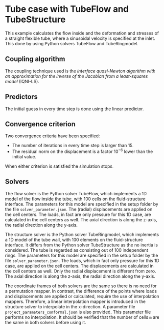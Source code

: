 # Tube case with TubeFlow and TubeStructure

This example calculates the flow inside and the deformation and stresses of a straight flexible tube, where a sinusoidal velocity is specified at the inlet.
This done by using Python solvers TubeFlow and TubeRingmodel.

## Coupling algorithm

The coupling technique used is the *interface quasi-Newton algorithm with an approximation for the inverse of the Jacobian from a least-squares model* (IQNI-LS).

## Predictors

The initial guess in every time step is done using the linear predictor.

## Convergence criterion

Two convergence criteria have been specified:
 - The number of iterations in every time step is larger than 15.
 - The residual norm on the displacement is a factor $10^{-6}$ lower than the initial value.
 
When either criterion is satisfied the simulation stops.

## Solvers

The flow solver is the Python solver TubeFlow, which implements a 1D model of the flow inside the tube,
with 100 cells on the fluid-structure interface. 
The parameters for this model are specified in the setup folder by the file `solver_parameter.json`.
The (radial) displacements are applied on the cell centers.
The loads, in fact are only pressure for this 1D case, are calculated in the cell centers as well.
The axial direction is along the z-axis,
the radial direction along the y-axis.

The structure solver is the Python solver TubeRingmodel, which implements a 1D model of the tube wall,
with 100 elements on the fluid-structure interface.
It differs from the Python solver TubeStructure as the no inertia is considered.
The tube is regarded as consisting out of 100 independent rings.
The parameters for this model are specified in the setup folder by the file `solver_parameter.json`.
The loads, which in fact only pressure for this 1D case, are applied on the cell centers.
The displacements are calculated in the cell centers as well.
Only the radial displacement is different from zero.
The axial direction is along the z-axis,
the radial direction along the y-axis.

The coordinate frames of both solvers are the same so there is no need for a permutation mapper.
In contrast, the difference of the points where loads and displacements are applied or calculated,
require the use of interpolation mappers.
Therefore, a linear interpolation mapper is introduced in the structure solver to interpolate in the x-direction.
A parameter file `project_parameters_conformal.json` is also provided.
This parameter file performs no interpolation.
It should be verified that the number of cells `m` are the same in both solvers before using it.